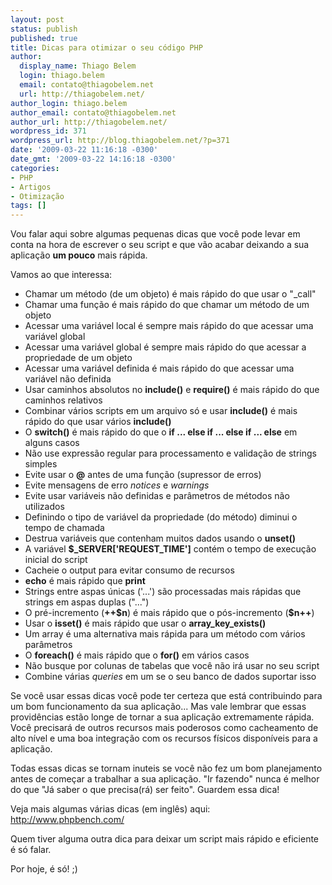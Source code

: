 ```yaml
---
layout: post
status: publish
published: true
title: Dicas para otimizar o seu código PHP
author:
  display_name: Thiago Belem
  login: thiago.belem
  email: contato@thiagobelem.net
  url: http://thiagobelem.net/
author_login: thiago.belem
author_email: contato@thiagobelem.net
author_url: http://thiagobelem.net/
wordpress_id: 371
wordpress_url: http://blog.thiagobelem.net/?p=371
date: '2009-03-22 11:16:18 -0300'
date_gmt: '2009-03-22 14:16:18 -0300'
categories:
- PHP
- Artigos
- Otimização
tags: []
---
```

<p>Vou falar aqui sobre algumas pequenas dicas que você pode levar em conta na hora de escrever o seu script e que vão acabar deixando a sua aplicação <strong>um pouco</strong> mais rápida.</p>
<p>Vamos ao que interessa:</p>
<ul>
<li>Chamar um método (de um objeto) é mais rápido do que usar o "_call"</li>
<li>Chamar uma função é mais rápido do que chamar um método de um objeto</li>
<li>Acessar uma variável local é sempre mais rápido do que acessar uma variável global</li>
<li>Acessar uma variável global é sempre mais rápido do que acessar a propriedade de um objeto</li>
<li>Acessar uma variável definida é mais rápido do que acessar uma variável não definida</li>
<li>Usar caminhos absolutos no <strong>include()</strong> e <strong>require()</strong> é mais rápido do que caminhos relativos</li>
<li>Combinar vários scripts em um arquivo só e usar <strong>include()</strong> é mais rápido do que usar vários <strong>include()</strong></li>
<li>O <strong>switch()</strong> é mais rápido do que o <strong>if ... else if ... else if ... else</strong> em alguns casos</li>
<li>Não use expressão regular para processamento e validação de strings simples</li>
<li>Evite usar o <strong>@</strong> antes de uma função (supressor de erros)</li>
<li>Evite mensagens de erro <em>notices </em>e <em>warnings</em></li>
<li>Evite usar variáveis não definidas e parâmetros de métodos não utilizados</li>
<li>Definindo o tipo de variável da propriedade (do método) diminui o tempo de chamada</li>
<li>Destrua variáveis que contenham muitos dados usando o <strong>unset()</strong></li>
<li>A variável <strong>$_SERVER['REQUEST_TIME']</strong> contém o tempo de execução inicial do script</li>
<li>Cacheie o output para evitar consumo de recursos</li>
<li><strong>echo</strong> é mais rápido que <strong>print</strong></li>
<li>Strings entre aspas únicas ('...') são processadas mais rápidas que strings em aspas duplas ("...")</li>
<li>O pré-incremento (<strong>++$n</strong>) é mais rápido que o pós-incremento (<strong>$n++</strong>)</li>
<li>Usar o <strong>isset()</strong> é mais rápido que usar o <strong>array_key_exists()</strong></li>
<li>Um array é uma alternativa mais rápida para um método com vários parâmetros</li>
<li>O <strong>foreach()</strong> é mais rápido que o <strong>for()</strong> em vários casos</li>
<li>Não busque por colunas de tabelas que você não irá usar no seu script</li>
<li>Combine várias <em>queries</em> em um se o seu banco de dados suportar isso</li>
</ul>
<p>Se você usar essas dicas você pode ter certeza que está contribuindo para um bom funcionamento da sua aplicação... Mas vale lembrar que essas providências estão longe de tornar a sua aplicação extremamente rápida. Você precisará de outros recursos mais poderosos como cacheamento de alto nível e uma boa integração com os recursos físicos disponíveis para a aplicação.</p>
<p>Todas essas dicas se tornam inuteis se você não fez um bom planejamento antes de começar a trabalhar a sua aplicação. "Ir fazendo" nunca é melhor do que "Já saber o que precisa(rá) ser feito". Guardem essa dica!</p>
<p>Veja mais algumas várias dicas (em inglês) aqui: <a title="PHP Bench" href="http://www.phpbench.com/404/" target="_blank">http://www.phpbench.com/</a></p>
<p>Quem tiver alguma outra dica para deixar um script mais rápido e eficiente é só falar.</p>
<p>Por hoje, é só! ;)</p>
